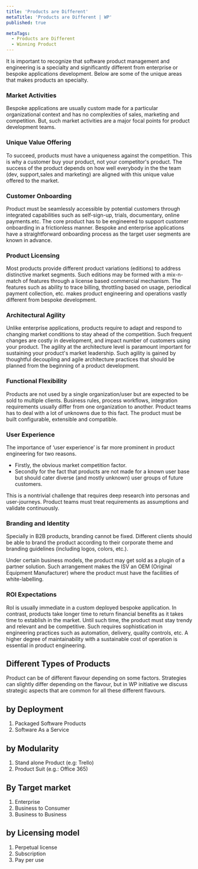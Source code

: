 ```yaml
---
title: 'Products are Different'
metaTitle: 'Products are Different | WP'
published: true

metaTags:
  - Products are Different
  - Winning Product
---
```


It is important to recognize that software product management and engineering is a specialty and significantly different from enterprise or bespoke applications development. Below are some of the unique areas that makes products an specialty.

### Market Activities
Bespoke applications are usually custom made for a particular organizational context and has no complexities of sales, marketing and competition. But, such market activities are a major focal points for product development teams.

### Unique Value Offering
To succeed, products must have a uniqueness against the competition. This is why a customer buy your product, not your competitor's product. The success of the product depends on how well everybody in the the team (dev, support,sales and marketing) are aligned with this unique value offered to the market.


### Customer Onboarding
Product must be seamlessly accessible by potential customers through integrated capabilities such as self-sign-up, trials, documentary, online payments.etc. The core product has to be engineered to support customer onboarding in a frictionless manner. Bespoke and enterprise applications have a straightforward onboarding process as the target user segments are known in advance.

### Product Licensing
Most products provide different product variations (editions) to address distinctive market segments. Such editions may be formed with a mix-n-match of features through a license based commercial mechanism. The features such as ability to trace billing, throttling based on usage, periodical payment collection, etc. makes product engineering and operations vastly different from bespoke development.

### Architectural Agility
Unlike enterprise applications, products require to adapt and respond to changing market conditions to stay ahead of the competition. Such frequent changes are costly in development, and impact number of customers using your product. The agility at the architecture level is paramount important for sustaining your product's market leadership. Such agility is gained by thoughtful decoupling and agile architecture practices that should be planned from the beginning of a product development.

### Functional Flexibility
Products are not used by a single organization/user but are expected to be sold to multiple clients. Business rules, process workflows, integration requirements usually differ from one organization to another. Product teams has to deal with a lot of unknowns due to this fact. The product must be built configurable, extensible and compatible. 

### User Experience
The importance of ‘user experience’ is far more prominent in product engineering for two reasons.  
- Firstly, the obvious market competition factor. 
- Secondly for the fact that products are not made for a known user base but should cater diverse (and mostly unknown) user groups of future customers. 

This is a nontrivial challenge that requires deep research into personas and user-journeys. Product teams must treat requirements as assumptions and validate continuously.

### Branding and Identity
Specially in B2B products, branding cannot be fixed. Different clients should be able to brand the product according to their corporate theme and branding guidelines (including logos, colors, etc.).

Under certain business models, the product may get sold as a plugin of a partner solution. Such arrangement makes the ISV an OEM (Original Equipment Manufacturer) where the product must have the facilities of white-labelling.

### ROI Expectations
RoI is usually immediate in a custom deployed bespoke application. In contrast, products take longer time to return financial benefits as it takes time to establish in the market. Until such time, the product must stay trendy and relevant and be competitive. Such requires sophistication in engineering practices such as automation, delivery, quality controls, etc. A higher degree of maintainability with a sustainable cost of operation is essential in product engineering.

## Different Types of Products
Product can be of different flavour depending on some factors. Strategies can slightly differ depending on the flavour, but in WP initiative we discuss strategic aspects that are common for all these different flavours.

## by Deployment
1. Packaged Software Products
2. Software As a Service

## by Modularity
1. Stand alone Product (e.g: Trello)
2. Product Suit (e.g.: Office 365)

## By Target market
1. Enterprise
2. Business to Consumer
3. Business to Business

## by Licensing model
1. Perpetual license
2. Subscription
3. Pay per use